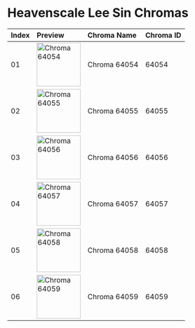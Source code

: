 # Heavenscale Lee Sin Chromas

| Index | Preview | Chroma Name | Chroma ID |
|:---|:---|:---|:---|
| 01 | <img src='https://raw.communitydragon.org/latest/plugins/rcp-be-lol-game-data/global/default/v1/champion-chroma-images/64/64054.png' alt='Chroma 64054' width='100'> | Chroma 64054 | 64054 |
| 02 | <img src='https://raw.communitydragon.org/latest/plugins/rcp-be-lol-game-data/global/default/v1/champion-chroma-images/64/64055.png' alt='Chroma 64055' width='100'> | Chroma 64055 | 64055 |
| 03 | <img src='https://raw.communitydragon.org/latest/plugins/rcp-be-lol-game-data/global/default/v1/champion-chroma-images/64/64056.png' alt='Chroma 64056' width='100'> | Chroma 64056 | 64056 |
| 04 | <img src='https://raw.communitydragon.org/latest/plugins/rcp-be-lol-game-data/global/default/v1/champion-chroma-images/64/64057.png' alt='Chroma 64057' width='100'> | Chroma 64057 | 64057 |
| 05 | <img src='https://raw.communitydragon.org/latest/plugins/rcp-be-lol-game-data/global/default/v1/champion-chroma-images/64/64058.png' alt='Chroma 64058' width='100'> | Chroma 64058 | 64058 |
| 06 | <img src='https://raw.communitydragon.org/latest/plugins/rcp-be-lol-game-data/global/default/v1/champion-chroma-images/64/64059.png' alt='Chroma 64059' width='100'> | Chroma 64059 | 64059 |
